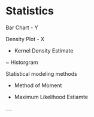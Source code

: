 # Statistics 

Bar Chart - Y

Density Plot - X
- Kernel Density Estimate 

~ Historgram 

Statistical modeling methods 
- Method of Moment 

- Maximum Likelihood Estiamte 

....
